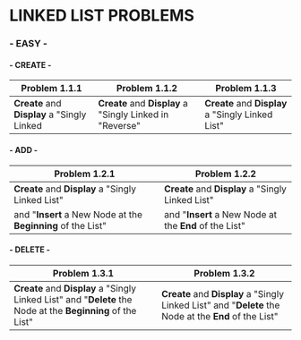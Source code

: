 # LINKED LIST PROBLEMS 

### - EASY -

#### - CREATE - 

Problem 1.1.1 | Problem 1.1.2 | Problem 1.1.3
--------------- | --------------- | ---------------
**Create** and **Display** a "Singly Linked | **Create** and **Display** a "Singly Linked in "Reverse" | **Create** and **Display** a "Singly Linked List" | | and "**Count** the Number of Nodes" | 

#### - ADD -

Problem 1.2.1 | Problem 1.2.2 | 
--------------- | --------------- 
**Create** and **Display** a "Singly Linked List" | **Create** and **Display** a "Singly Linked List" |
and "**Insert** a New Node at the **Beginning** of the List" | and "**Insert** a New Node at the **End** of the List" | 


#### - DELETE - 

Problem 1.3.1 | Problem 1.3.2 |
--------------- | ---------------
**Create** and **Display** a "Singly Linked List" and "**Delete** the Node at the **Beginning** of the List" | **Create** and **Display** a "Singly Linked List" and "**Delete** the Node at the **End** of the List" 